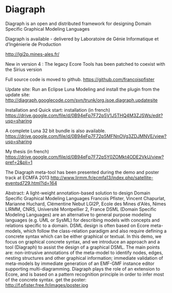 Diagraph
========


Diagraph is an open and distributed framework for designing Domain Specific Graphical Modeling Languages 

Diagraph is available - delivered by  Laboratoire de Génie Informatique et d’Ingénierie de Production

http://lgi2p.mines-ales.fr/

New in version 4 : The legacy Ecore Tools has been patched to coexist with the Sirius version

Full source code is moved to github. https://github.com/francoispfister 

Update site: Run an Eclipse Luna Modeling and install the plugin from the update site: http://diagraph.googlecode.com/svn/trunk/org.isoe.diagraph.updatesite 

Installation and Quick start: installation (in french)  https://drive.google.com/file/d/0B94eFp7F72p5V1J5THQ4M3ZJSWs/edit?usp=sharing

A complete Luna 32 bit bundle is also available. https://drive.google.com/file/d/0B94eFp7F72p5MFNnOVg3ZDJMNVE/view?usp=sharing

My thesis (in french) https://drive.google.com/file/d/0B94eFp7F72p5Y0ZOMkt4ODE2VkU/view?pref=2&pli=1

The Diagraph meta-tool has been presented during the demo and poster track at ECMFA 2013 http://www.lirmm.fr/ecmfa13/index.php/satellite-eventsd729.html?id=164 

Abstract: 
A light-weight annotation-based solution to design Domain Specific Graphical Modeling Languages 
Francois Pfister, Vincent Chapurlat, Marianne Huchard, Clémentine Nebut 
LGI2P, Ecole des Mines d'Alès, Nimes LIRMM, CNRS, Université Montpellier 2, France 
DSML (Domain Specific Modeling Languages) are an alternative to general purpose modeling languages (e.g. UML or SysML) for describing models with concepts and relations specific to a domain. DSML design is often based on Ecore meta-models, which follow the class-relation paradigm and also require defining a concrete syntax which can be either graphical or textual. In this demo, we focus on graphical concrete syntax, and we introduce an approach and a tool (Diagraph) to assist the design of a graphical DSML. The main points are: non-intrusive annotations of the meta-model to identify nodes, edges, nesting structures and other graphical information; immediate validation of meta-models by immediate generation of an EMF-GMF instance editor supporting multi-diagramming. Diagraph plays the role of an extension to Ecore, and is based on a pattern recognition principle in order to infer most of the concrete syntax. 
get the poster: http://f.pfister.free.fr/images/poster.jpg
